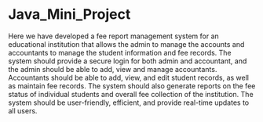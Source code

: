 # Java_Mini_Project
Here we have developed a fee report management system for an educational institution that allows the admin to manage the accounts and accountants to manage the student information and fee records. The system should provide a secure login for both admin and accountant, and the admin should be able to add, view and manage accountants. Accountants should be able to add, view, and edit student records, as well as maintain fee records. The system should also generate reports on the fee status of individual students and overall fee collection of the institution. The system should be user-friendly, efficient, and provide real-time updates to all users.


